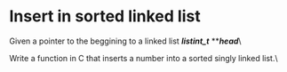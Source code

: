 # Insert in sorted linked list #
Given a pointer to the beggining to a linked list ***listint_t*** *****head***\

Write a function in C that inserts a number into a sorted singly linked list.\
